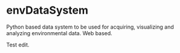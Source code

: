# envDataSystem

Python based data system to be used for acquiring, visualizing and analyzing environmental data. Web based.

Test edit.
